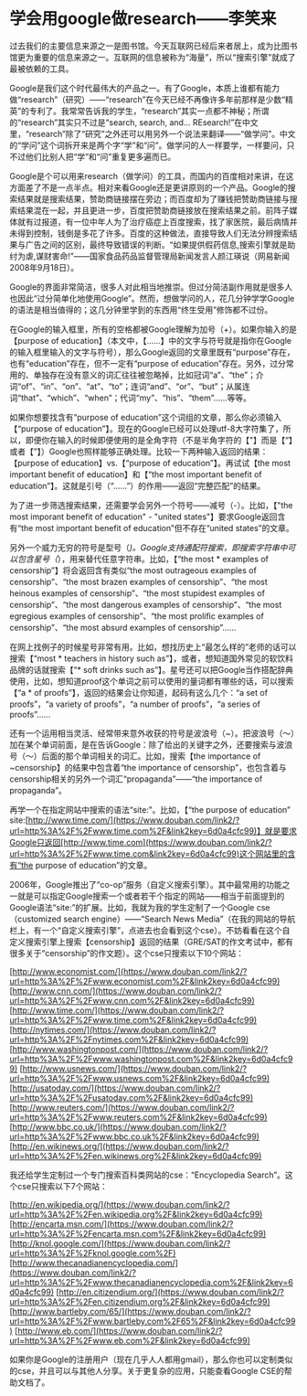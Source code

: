 # 学会用google做research——李笑来

过去我们的主要信息来源之一是图书馆。今天互联网已经后来者居上，成为比图书馆更为重要的信息来源之一。互联网的信息被称为“海量”，所以“搜索引擎”就成了最被依赖的工具。

Google是我们这个时代最伟大的产品之一。有了Google，本质上谁都有能力做“research”（研究）——“research”在今天已经不再像许多年前那样是少数“精英”的专利了。我常常告诉我的学生，“research”其实一点都不神秘；所谓的“research”其实只不过是“search, search, and... REsearch!”在中文里，“research”除了“研究”之外还可以用另外一个说法来翻译——“做学问”。中文的“学问”这个词拆开来是两个字“学”和“问”。做学问的人一样要学，一样要问，只不过他们比别人把“学”和“问”重复更多遍而已。

Google是个可以用来research（做学问）的工具，而国内的百度相对来讲，在这方面差了不是一点半点。相对来看Google还是更讲原则的一个产品。Google的搜索结果就是搜索结果，赞助商链接摆在旁边；而百度却为了赚钱把赞助商链接与搜索结果混在一起，并且更进一步，百度把赞助商链接放在搜索结果之前。前阵子媒体就有过报道，有一位中年人为了治疗癌症上百度搜索，找了家医院，最后病情并未得到控制，钱倒是多花了许多。百度的这种做法，直接导致人们无法分辨搜索结果与广告之间的区别，最终导致错误的判断。“如果提供假药信息,搜索引擎就是助纣为虐,谋财害命!”——国家食品药品监督管理局新闻发言人颜江瑛说（网易新闻2008年9月18日）。

Google的界面非常简洁，很多人对此相当地推崇。但过分简洁副作用就是很多人也因此“过分简单化地使用Google”。然而，想做学问的人，花几分钟学学Google的语法是相当值得的；这几分钟里学到的东西用“终生受用”修饰都不过份。

在Google的输入框里，所有的空格都被Google理解为加号（+）。如果你输入的是【purpose of education】（本文中，【……】中的文字与符号就是指你在Google的输入框里输入的文字与符号），那么Google返回的文章里既有“purpose”存在，也有“education”存在，但不一定有“purpose of education”存在。另外，过分常用的、单独存在没有意义的词汇往往被忽略掉，比如冠词“a”、“the”；介词“of”、“in”、“on”、“at”、“to”；连词“and”、“or”、“but”；从属连词“that”、“which”、“when”；代词“my”、“his”、“them”……等等。

如果你想要找含有“purpose of education”这个词组的文章，那么你必须输入【“purpose of education”】。现在的Google已经可以处理utf-8大字符集了，所以，即便你在输入的时候即便使用的是全角字符（不是半角字符的【"】而是【“】或者【”】）Google也照样能够正确处理。比较一下两种输入返回的结果：【purpose of education】vs.【“purpose of education”】。再试试【the most important benefit of education】和【“the most important benefit of education”】。这就是引号（“……”）的作用——返回“完整匹配”的结果。

为了进一步筛选搜索结果，还需要学会另外一个符号——减号（-）。比如，【"the most imporant benefit of education" - "united states"】要求Google返回含有“the most important benefit of education”但不存在“united states”的文章。

另外一个威力无穷的符号是型号（*)。Google支持通配符搜索，即搜索字符串中可以包含星号（*），用来替代任意字符串。比如，【“the most * examples of censorship”】将会返回含有类似“the most outrageous examples of censorship”、“the most brazen examples of censorship”、“the most heinous examples of censorship”、“the most stupidest examples of censorship”、“the most dangerous examples of censorship”、“the most egregious examples of censorship”、“the most prolific examples of censorship”、“the most absurd examples of censorship”……

在网上找例子的时候星号非常有用。比如，想找历史上“最怎么样的”老师的话可以搜索【“most * teachers in history such as”】，或者，想知道国外常见的软饮料品牌的话就搜索【“* soft drinks such as”】。星号还可以把Google当作搭配辞典使用，比如，想知道proof这个单词之前可以使用的量词都有哪些的话，可以搜索【“a * of proofs”】，返回的结果会让你知道，起码有这么几个：“a set of proofs”，“a variety of proofs”，“a number of proofs”，“a series of proofs”……

还有一个运用相当灵活、经常带来意外收获的符号是波浪号（~）。把波浪号（～）加在某个单词前面，是在告诉Google：除了给出的关键字之外，还要搜索与波浪号（～）后面的那个单词相关的词汇。比如，搜索【the importance of ~censorship】的结果中包含着“the importance of censorship”，也包含着与censorship相关的另外一个词汇“propaganda”——“the importance of propaganda”。

再学一个在指定网站中搜索的语法“site:”。比如，【“the purpose of education” site:[http://www.time.com/](https://www.douban.com/link2/?url=http%3A%2F%2Fwww.time.com%2F&link2key=6d0a4cfc99)】就是要求Google只返回[http://www.time.com](https://www.douban.com/link2/?url=http%3A%2F%2Fwww.time.com&link2key=6d0a4cfc99)这个网站里的含有“the purpose of education”的文章。

2006年，Google推出了“co-op”服务（自定义搜索引擎）。其中最常用的功能之一就是可以指定Google搜索一个或者若干个指定的网站——相当于前面提到的Google语法“site:”的扩展。比如，我就为我的学生定制了一个Google cse（customized search engine）——“Search News Media”（在我的网站的导航栏上，有一个“自定义搜索引擎”，点进去也会看到这个cse）。不妨看看在这个自定义搜索引擎上搜索【censorship】返回的结果（GRE/SAT的作文考试中，都有很多关于“censorship”的作文题）。这个cse只搜索以下10个网站：

[http://www.economist.com/](https://www.douban.com/link2/?url=http%3A%2F%2Fwww.economist.com%2F&link2key=6d0a4cfc99)
[http://www.cnn.com/](https://www.douban.com/link2/?url=http%3A%2F%2Fwww.cnn.com%2F&link2key=6d0a4cfc99)
[http://www.time.com/](https://www.douban.com/link2/?url=http%3A%2F%2Fwww.time.com%2F&link2key=6d0a4cfc99)
[http://nytimes.com/](https://www.douban.com/link2/?url=http%3A%2F%2Fnytimes.com%2F&link2key=6d0a4cfc99)
[http://www.washingtonpost.com/](https://www.douban.com/link2/?url=http%3A%2F%2Fwww.washingtonpost.com%2F&link2key=6d0a4cfc99)
[http://www.usnews.com/](https://www.douban.com/link2/?url=http%3A%2F%2Fwww.usnews.com%2F&link2key=6d0a4cfc99)
[http://usatoday.com/](https://www.douban.com/link2/?url=http%3A%2F%2Fusatoday.com%2F&link2key=6d0a4cfc99)
[http://www.reuters.com/](https://www.douban.com/link2/?url=http%3A%2F%2Fwww.reuters.com%2F&link2key=6d0a4cfc99)
[http://www.bbc.co.uk/](https://www.douban.com/link2/?url=http%3A%2F%2Fwww.bbc.co.uk%2F&link2key=6d0a4cfc99)
[http://en.wikinews.org/](https://www.douban.com/link2/?url=http%3A%2F%2Fen.wikinews.org%2F&link2key=6d0a4cfc99)

我还给学生定制过一个专门搜索百科类网站的cse：“Encyclopedia Search”。这个cse只搜索以下7个网站：

[http://en.wikipedia.org/](https://www.douban.com/link2/?url=http%3A%2F%2Fen.wikipedia.org%2F&link2key=6d0a4cfc99)
[http://encarta.msn.com/](https://www.douban.com/link2/?url=http%3A%2F%2Fencarta.msn.com%2F&link2key=6d0a4cfc99)
[http://knol.google.com/](https://www.douban.com/link2/?url=http%3A%2F%2Fknol.google.com%2F)
[http://www.thecanadianencyclopedia.com/](https://www.douban.com/link2/?url=http%3A%2F%2Fwww.thecanadianencyclopedia.com%2F&link2key=6d0a4cfc99)
[http://en.citizendium.org/](https://www.douban.com/link2/?url=http%3A%2F%2Fen.citizendium.org%2F&link2key=6d0a4cfc99)
[http://www.bartleby.com/65/](https://www.douban.com/link2/?url=http%3A%2F%2Fwww.bartleby.com%2F65%2F&link2key=6d0a4cfc99)
[http://www.eb.com/](https://www.douban.com/link2/?url=http%3A%2F%2Fwww.eb.com%2F&link2key=6d0a4cfc99)

如果你是Google的注册用户（现在几乎人人都用gmail），那么你也可以定制类似的cse，并且可以与其他人分享。关于更复杂的应用，只能查看Google CSE的帮助文档了。